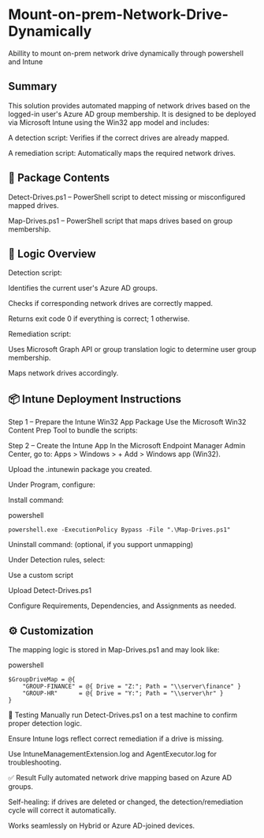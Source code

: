 # Mount-on-prem-Network-Drive-Dynamically
Abillity to mount on-prem network drive dynamically through powershell and Intune


## Summary
This solution provides automated mapping of network drives based on the logged-in user's Azure AD group membership. It is designed to be deployed via Microsoft Intune using the Win32 app model and includes:

A detection script: Verifies if the correct drives are already mapped.

A remediation script: Automatically maps the required network drives.

## 🧰 Package Contents

Detect-Drives.ps1 – PowerShell script to detect missing or misconfigured mapped drives.

Map-Drives.ps1 – PowerShell script that maps drives based on group membership.


## 🔁 Logic Overview
Detection script:

Identifies the current user's Azure AD groups.

Checks if corresponding network drives are correctly mapped.

Returns exit code 0 if everything is correct; 1 otherwise.

Remediation script:

Uses Microsoft Graph API or group translation logic to determine user group membership.

Maps network drives accordingly.

## 📦 Intune Deployment Instructions
Step 1 – Prepare the Intune Win32 App Package
Use the Microsoft Win32 Content Prep Tool to bundle the scripts:


Step 2 – Create the Intune App
In the Microsoft Endpoint Manager Admin Center, go to:
Apps > Windows > + Add > Windows app (Win32).

Upload the .intunewin package you created.

Under Program, configure:

Install command:

powershell

```
powershell.exe -ExecutionPolicy Bypass -File ".\Map-Drives.ps1"
```
Uninstall command: (optional, if you support unmapping)

Under Detection rules, select:

Use a custom script

Upload Detect-Drives.ps1

Configure Requirements, Dependencies, and Assignments as needed.

## ⚙️ Customization
The mapping logic is stored in Map-Drives.ps1 and may look like:

powershell

```
$GroupDriveMap = @{
    "GROUP-FINANCE" = @{ Drive = "Z:"; Path = "\\server\finance" }
    "GROUP-HR"      = @{ Drive = "Y:"; Path = "\\server\hr" }
}
```
🧪 Testing
Manually run Detect-Drives.ps1 on a test machine to confirm proper detection logic.

Ensure Intune logs reflect correct remediation if a drive is missing.

Use IntuneManagementExtension.log and AgentExecutor.log for troubleshooting.

✅ Result
Fully automated network drive mapping based on Azure AD groups.

Self-healing: if drives are deleted or changed, the detection/remediation cycle will correct it automatically.

Works seamlessly on Hybrid or Azure AD-joined devices.
